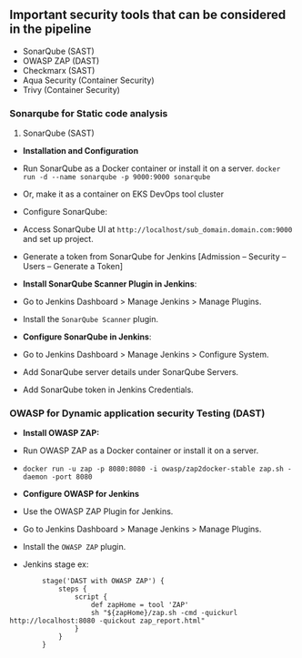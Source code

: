 ## Important security tools that can be considered in the pipeline

- SonarQube (SAST)
- OWASP ZAP (DAST)
- Checkmarx (SAST)
- Aqua Security (Container Security)
- Trivy (Container Security)


### Sonarqube for Static code analysis
1. SonarQube (SAST)
- **Installation and Configuration**
- Run SonarQube as a Docker container or install it on a server. `docker run -d --name sonarqube -p 9000:9000 sonarqube`
- Or, make it as a container on EKS DevOps tool cluster
- Configure SonarQube:

- Access SonarQube UI at `http://localhost/sub_domain.domain.com:9000` and set up  project.
- Generate a token from SonarQube for Jenkins [Admission – Security – Users – Generate a Token]

- **Install SonarQube Scanner Plugin in Jenkins**:
- Go to Jenkins Dashboard > Manage Jenkins > Manage Plugins.
- Install the `SonarQube Scanner` plugin.

- **Configure SonarQube in Jenkins**:
- Go to Jenkins Dashboard > Manage Jenkins > Configure System.
- Add SonarQube server details under SonarQube Servers.
- Add SonarQube token in Jenkins Credentials.


### OWASP for Dynamic application security Testing (DAST)

- **Install OWASP ZAP:**
- Run OWASP ZAP as a Docker container or install it on a server.
- `docker run -u zap -p 8080:8080 -i owasp/zap2docker-stable zap.sh -daemon -port 8080`

- **Configure OWASP for Jenkins**
- Use the OWASP ZAP Plugin for Jenkins.
- Go to Jenkins Dashboard > Manage Jenkins > Manage Plugins.
- Install the `OWASP ZAP` plugin.
- Jenkins stage ex:
```
        stage('DAST with OWASP ZAP') {
            steps {
                script {
                    def zapHome = tool 'ZAP'
                    sh "${zapHome}/zap.sh -cmd -quickurl http://localhost:8080 -quickout zap_report.html"
                }
            }
        }
```


